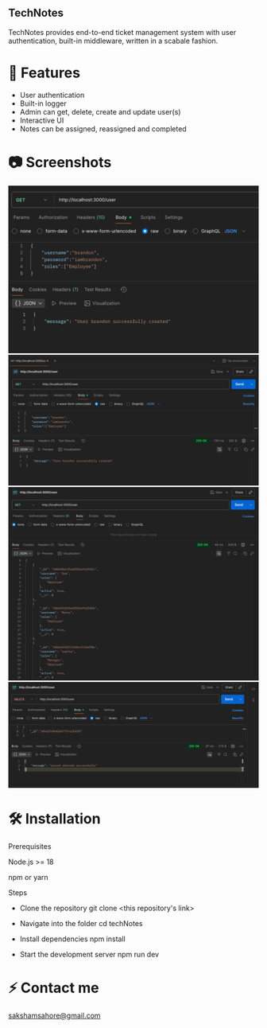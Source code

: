 ## TechNotes

TechNotes provides end-to-end ticket management system with user authentication, built-in middleware, written in a scabale fashion.

# 🚀 Features

- User authentication
- Built-in logger
- Admin can get, delete, create and update user(s)
- Interactive UI
- Notes can be assigned, reassigned and completed

# 📷 Screenshots

![](./public/SCR-20250929-kegi.png)
![](./public/SCR-20250929-keig.png)
![](./public/SCR-20250929-keqe.png)
![](./public/SCR-20250929-lgqc.png)

# 🛠️ Installation
Prerequisites

Node.js >= 18

npm or yarn

Steps
- Clone the repository
git clone <this repository's link>

- Navigate into the folder
cd techNotes

- Install dependencies
npm install

- Start the development server
npm run dev

# ⚡ Contact me 

sakshamsahore@gmail.com